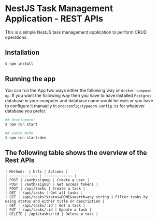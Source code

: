 # NestJS Task Management Application - REST APIs

This is a simple NestJS task management application to perform CRUD operations.

## Installation

```bash
$ npm install
```

## Running the app

You can run the App two ways either the following way or `docker-compose up`. If you want the following way then you have to have installed `Postgres` database in your computer and database name would be `mydb` or you have to configure it manually in `src/config/typeorm.config.ts` for whatever database you prefer.

```bash
## development
$ npm run start

## watch mode
$ npm run start:dev

```
## The following table shows the overview of the Rest APIs

```
| Methods  | Urls | Actions |
| ------------- | ------------- |
| POST | /auth/signup | Create a user |
| POST | /auth/signin | Get access tokens |
| POST | /api/tasks | Create a task |
| GET | /api/tasks | Get all tasks |
| GET | /api/tasks?status=DONE&search=any string | Filter tasks by using status and either title or description |
| GET | /api/tasks/:id | Get a task |
| PUT | /api/tasks/:id | Update a task |
| DELETE | /api/tasks/:id | Delete a task |

```
